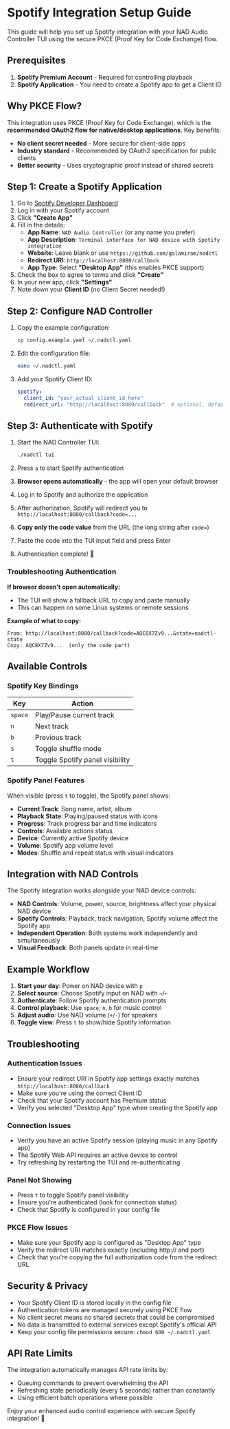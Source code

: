 # Spotify Integration Setup Guide

This guide will help you set up Spotify integration with your NAD Audio Controller TUI using the secure PKCE (Proof Key for Code Exchange) flow.

## Prerequisites

1. **Spotify Premium Account** - Required for controlling playback
2. **Spotify Application** - You need to create a Spotify app to get a Client ID

## Why PKCE Flow?

This integration uses PKCE (Proof Key for Code Exchange), which is the **recommended OAuth2 flow for native/desktop applications**. Key benefits:
- **No client secret needed** - More secure for client-side apps
- **Industry standard** - Recommended by OAuth2 specification for public clients
- **Better security** - Uses cryptographic proof instead of shared secrets

## Step 1: Create a Spotify Application

1. Go to [Spotify Developer Dashboard](https://developer.spotify.com/dashboard)
2. Log in with your Spotify account
3. Click **"Create App"**
4. Fill in the details:
   - **App Name**: `NAD Audio Controller` (or any name you prefer)
   - **App Description**: `Terminal interface for NAD device with Spotify integration`
   - **Website**: Leave blank or use `https://github.com/galamiram/nadctl`
   - **Redirect URI**: `http://localhost:8080/callback`
   - **App Type**: Select **"Desktop App"** (this enables PKCE support)
5. Check the box to agree to terms and click **"Create"**
6. In your new app, click **"Settings"**
7. Note down your **Client ID** (no Client Secret needed!)

## Step 2: Configure NAD Controller

1. Copy the example configuration:
   ```bash
   cp config.example.yaml ~/.nadctl.yaml
   ```

2. Edit the configuration file:
   ```bash
   nano ~/.nadctl.yaml
   ```

3. Add your Spotify Client ID:
   ```yaml
   spotify:
     client_id: "your_actual_client_id_here"
     redirect_url: "http://localhost:8080/callback"  # optional, defaults to this
   ```

## Step 3: Authenticate with Spotify

1. Start the NAD Controller TUI:
   ```bash
   ./nadctl tui
   ```

2. Press `a` to start Spotify authentication
3. **Browser opens automatically** - the app will open your default browser
4. Log in to Spotify and authorize the application
5. After authorization, Spotify will redirect you to `http://localhost:8080/callback?code=...`
6. **Copy only the code value** from the URL (the long string after `code=`)
7. Paste the code into the TUI input field and press Enter
8. Authentication complete! 🎉

### Troubleshooting Authentication

**If browser doesn't open automatically:**
- The TUI will show a fallback URL to copy and paste manually
- This can happen on some Linux systems or remote sessions

**Example of what to copy:**
```
From: http://localhost:8080/callback?code=AQC8X7Zv9...&state=nadctl-state
Copy: AQC8X7Zv9...  (only the code part)
```

## Available Controls

### Spotify Key Bindings

| Key | Action |
|-----|--------|
| `space` | Play/Pause current track |
| `n` | Next track |
| `b` | Previous track |
| `s` | Toggle shuffle mode |
| `t` | Toggle Spotify panel visibility |

### Spotify Panel Features

When visible (press `t` to toggle), the Spotify panel shows:
- **Current Track**: Song name, artist, album
- **Playback State**: Playing/paused status with icons
- **Progress**: Track progress bar and time indicators
- **Controls**: Available actions status
- **Device**: Currently active Spotify device
- **Volume**: Spotify app volume level
- **Modes**: Shuffle and repeat status with visual indicators

## Integration with NAD Controls

The Spotify integration works alongside your NAD device controls:
- **NAD Controls**: Volume, power, source, brightness affect your physical NAD device
- **Spotify Controls**: Playback, track navigation, Spotify volume affect the Spotify app
- **Independent Operation**: Both systems work independently and simultaneously
- **Visual Feedback**: Both panels update in real-time

## Example Workflow

1. **Start your day**: Power on NAD device with `p`
2. **Select source**: Choose Spotify input on NAD with `→`/`←`
3. **Authenticate**: Follow Spotify authentication prompts
4. **Control playback**: Use `space`, `n`, `b` for music control
5. **Adjust audio**: Use NAD volume (`+`/`-`) for speakers
6. **Toggle view**: Press `t` to show/hide Spotify information

## Troubleshooting

### Authentication Issues
- Ensure your redirect URI in Spotify app settings exactly matches `http://localhost:8080/callback`
- Make sure you're using the correct Client ID
- Check that your Spotify account has Premium status
- Verify you selected "Desktop App" type when creating the Spotify app

### Connection Issues
- Verify you have an active Spotify session (playing music in any Spotify app)
- The Spotify Web API requires an active device to control
- Try refreshing by restarting the TUI and re-authenticating

### Panel Not Showing
- Press `t` to toggle Spotify panel visibility
- Ensure you're authenticated (look for connection status)
- Check that Spotify is configured in your config file

### PKCE Flow Issues
- Make sure your Spotify app is configured as "Desktop App" type
- Verify the redirect URI matches exactly (including http:// and port)
- Check that you're copying the full authorization code from the redirect URL

## Security & Privacy

- Your Spotify Client ID is stored locally in the config file
- Authentication tokens are managed securely using PKCE flow
- No client secret means no shared secrets that could be compromised
- No data is transmitted to external services except Spotify's official API
- Keep your config file permissions secure: `chmod 600 ~/.nadctl.yaml`

## API Rate Limits

The integration automatically manages API rate limits by:
- Queuing commands to prevent overwhelming the API
- Refreshing state periodically (every 5 seconds) rather than constantly
- Using efficient batch operations where possible

Enjoy your enhanced audio control experience with secure Spotify integration! 🎵
